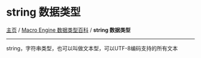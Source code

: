 # string 数据类型
[主页](/wiki/Home.md) / [Macro Engine 数据类型百科](/wiki/DataType/Home.md) / **string 数据类型**

---

string，字符串类型，也可以叫做文本型，可以UTF-8编码支持的所有文本